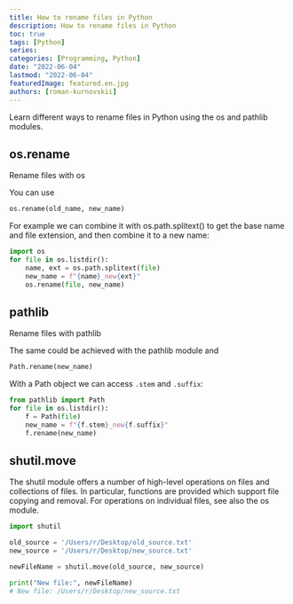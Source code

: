 ```yaml
---
title: How to rename files in Python
description: How to rename files in Python
toc: true
tags: [Python]
series:
categories: [Programming, Python]
date: "2022-06-04"
lastmod: "2022-06-04"
featuredImage: featured.en.jpg
authors: [roman-kurnovskii]
---
```


Learn different ways to rename files in Python using the os and pathlib modules.

## os.rename

Rename files with os

You can use

```python
os.rename(old_name, new_name)
```

For example we can combine it with os.path.splitext() to get the base name and file extension, and then combine it to a new name:

```python
import os
for file in os.listdir():
    name, ext = os.path.splitext(file)
    new_name = f"{name}_new{ext}"
    os.rename(file, new_name)
```

## pathlib

Rename files with pathlib

The same could be achieved with the pathlib module and

```python
Path.rename(new_name)
```

With a Path object we can access `.stem` and `.suffix`:

```python
from pathlib import Path
for file in os.listdir():
    f = Path(file)
    new_name = f"{f.stem}_new{f.suffix}"
    f.rename(new_name)
```

## shutil.move

The shutil module offers a number of high-level operations on files and collections of files. In particular, functions are provided which support file copying and removal. For operations on individual files, see also the os module.

```python
import shutil

old_source = '/Users/r/Desktop/old_source.txt'
new_source = '/Users/r/Desktop/new_source.txt'

newFileName = shutil.move(old_source, new_source)

print("New file:", newFileName)
# New file: /Users/r/Desktop/new_source.txt
```
